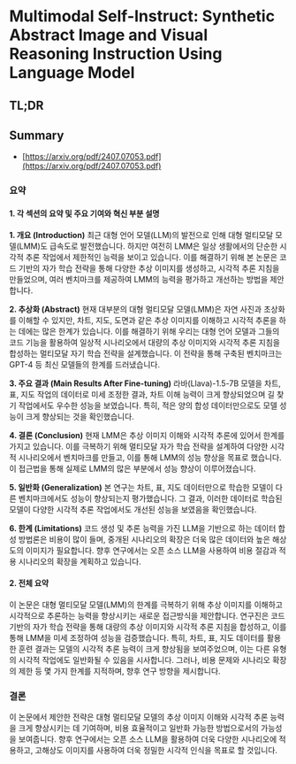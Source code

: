 # Multimodal Self-Instruct: Synthetic Abstract Image and Visual Reasoning Instruction Using Language Model
## TL;DR
## Summary
- [https://arxiv.org/pdf/2407.07053.pdf](https://arxiv.org/pdf/2407.07053.pdf)

### 요약

#### 1. 각 섹션의 요약 및 주요 기여와 혁신 부분 설명

**1. 개요 (Introduction)**
최근 대형 언어 모델(LLM)의 발전으로 인해 대형 멀티모달 모델(LMM)도 급속도로 발전했습니다. 하지만 여전히 LMM은 일상 생활에서의 단순한 시각적 추론 작업에서 제한적인 능력을 보이고 있습니다. 이를 해결하기 위해 본 논문은 코드 기반의 자가 학습 전략을 통해 다양한 추상 이미지를 생성하고, 시각적 추론 지침을 만들었으며, 여러 벤치마크를 제공하여 LMM의 능력을 평가하고 개선하는 방법을 제안합니다.

**2. 추상화 (Abstract)**
현재 대부분의 대형 멀티모달 모델(LMM)은 자연 사진과 초상화를 이해할 수 있지만, 차트, 지도, 도면과 같은 추상 이미지를 이해하고 시각적 추론을 하는 데에는 많은 한계가 있습니다. 이를 해결하기 위해 우리는 대형 언어 모델과 그들의 코드 기능을 활용하여 일상적 시나리오에서 대량의 추상 이미지와 시각적 추론 지침을 합성하는 멀티모달 자기 학습 전략을 설계했습니다. 이 전략을 통해 구축된 벤치마크는 GPT-4 등 최신 모델들의 한계를 드러냈습니다.

**3. 주요 결과 (Main Results After Fine-tuning)** 
라바(Llava)-1.5-7B 모델을 차트, 표, 지도 작업의 데이터로 미세 조정한 결과, 차트 이해 능력이 크게 향상되었으며 길 찾기 작업에서도 우수한 성능을 보였습니다. 특히, 적은 양의 합성 데이터만으로도 모델 성능이 크게 향상되는 것을 확인했습니다.

**4. 결론 (Conclusion)**
현재 LMM은 추상 이미지 이해와 시각적 추론에 있어서 한계를 가지고 있습니다. 이를 극복하기 위해 멀티모달 자가 학습 전략을 설계하여 다양한 시각적 시나리오에서 벤치마크를 만들고, 이를 통해 LMM의 성능 향상을 목표로 했습니다. 이 접근법을 통해 실제로 LMM의 많은 부분에서 성능 향상이 이루어졌습니다.

**5. 일반화 (Generalization)**
본 연구는 차트, 표, 지도 데이터만으로 학습한 모델이 다른 벤치마크에서도 성능이 향상되는지 평가했습니다. 그 결과, 이러한 데이터로 학습된 모델이 다양한 시각적 추론 작업에서도 개선된 성능을 보였음을 확인했습니다.

**6. 한계 (Limitations)**
코드 생성 및 추론 능력을 가진 LLM을 기반으로 하는 데이터 합성 방법론은 비용이 많이 들며, 중개된 시나리오의 확장은 더욱 많은 데이터와 높은 해상도의 이미지가 필요합니다. 향후 연구에서는 오픈 소스 LLM을 사용하여 비용 절감과 적용 시나리오의 확장을 계획하고 있습니다.

#### 2. 전체 요약

이 논문은 대형 멀티모달 모델(LMM)의 한계를 극복하기 위해 추상 이미지를 이해하고 시각적으로 추론하는 능력을 향상시키는 새로운 접근방식을 제안합니다. 연구진은 코드 기반의 자가 학습 전략을 통해 대량의 추상 이미지와 시각적 추론 지침을 합성하고, 이를 통해 LMM을 미세 조정하여 성능을 검증했습니다. 특히, 차트, 표, 지도 데이터를 활용한 훈련 결과는 모델의 시각적 추론 능력이 크게 향상됨을 보여주었으며, 이는 다른 유형의 시각적 작업에도 일반화될 수 있음을 시사합니다. 그러나, 비용 문제와 시나리오 확장의 제한 등 몇 가지 한계를 지적하며, 향후 연구 방향을 제시합니다.

### 결론

이 논문에서 제안한 전략은 대형 멀티모달 모델의 추상 이미지 이해와 시각적 추론 능력을 크게 향상시키는 데 기여하며, 비용 효율적이고 일반화 가능한 방법으로서의 가능성을 보여줍니다. 향후 연구에서는 오픈 소스 LLM을 활용하여 더욱 다양한 시나리오에 적용하고, 고해상도 이미지를 사용하여 더욱 정밀한 시각적 인식을 목표로 할 것입니다.
